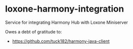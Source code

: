 # loxone-harmony-integration
Service for integrating Harmony Hub with Loxone Miniserver

Owes a debt of gratitude to:
 - https://github.com/tuck182/harmony-java-client